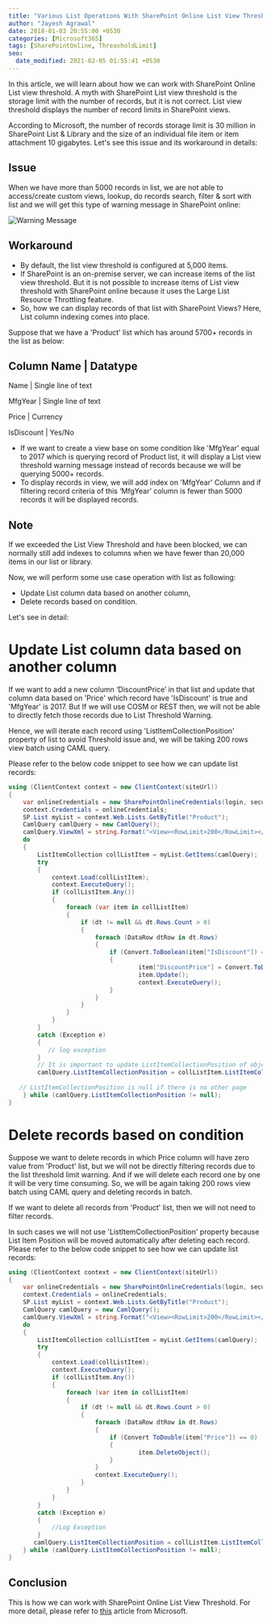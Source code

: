 ```yaml
---
title: "Various List Operations With SharePoint Online List View Threshold Limit"
author: "Jayesh Agrawal"
date: 2018-01-03 20:55:00 +0530
categories: [Microsoft365]
tags: [SharePointOnline, ThreasholdLimit]
seo:
  date_modified: 2021-02-05 01:55:41 +0530
---
```


In this article, we will learn about how we can work with SharePoint Online List view threshold. A myth with SharePoint List view threshold is the storage limit with the number of records, but it is not correct. List view threshold displays the number of record limits in SharePoint views.

According to Microsoft, the number of records storage limit is 30 million in SharePoint List & Library and the size of an individual file item or item attachment 10 gigabytes. Let's see this issue and its workaround in details:

## Issue
When we have more than 5000 records in list, we are not able to access/create custom views, lookup, do records search, filter & sort with list and we will get this type of warning message in SharePoint online:

![Warning Message](https://2.bp.blogspot.com/-Xp5pRBWlBOo/W0DSX-kd75I/AAAAAAAAAe0/KHJIaPhiBVMjObDY0wYHnRZ_BgNqfY-rwCLcBGAs/s640/Untitled1.png)

## Workaround
- By default, the list view threshold is configured at 5,000 items.
- If SharePoint is an on-premise server, we can increase items of the list view threshold. But it is not possible to increase items of List view threshold with SharePoint online because it uses the Large List Resource Throttling feature.
- So, how we can display records of that list with SharePoint Views? Here, List column indexing comes into place.

Suppose that we have a 'Product' list which has around 5700+ records in the list as below:

Column Name         |   Datatype
-------------------------------------------
Name                |   Single line of text

MfgYear             |   Single line of text

Price               |   Currency

IsDiscount          |   Yes/No

- If we want to create a view base on some condition like 'MfgYear' equal to 2017 which is querying record of Product list, it will display a List view threshold warning message instead of records because we will be querying 5000+ records.
- To display records in view, we will add index on 'MfgYear' Column and if filtering record criteria of this ‘MfgYear’ column is fewer than 5000 records it will be displayed records.

## Note 
If we exceeded the List View Threshold and have been blocked, we can normally still add indexes to columns when we have fewer than 20,000 items in our list or library.

Now, we will perform some use case operation with list as following:
- Update List column data based on another column,
- Delete records based on condition.

Let's see in detail:
# Update List column data based on another column
If we want to add a new column ‘DiscountPrice’ in that list and update that column data based on 'Price' which record have 'IsDiscount' is true and 'MfgYear' is 2017. But If we will use COSM or REST then, we will not be able to directly fetch those records due to List Threshold Warning.

Hence, we will iterate each record using 'ListItemCollectionPosition' property of list to avoid Threshold issue and, we will be taking 200 rows view batch using CAML query.

Please refer to the below code snippet to see how we can update list records:

```c#
using (ClientContext context = new ClientContext(siteUrl))  
{  
    var onlineCredentials = new SharePointOnlineCredentials(login, securePassword);  
    context.Credentials = onlineCredentials;  
    SP.List myList = context.Web.Lists.GetByTitle("Product"); 
    CamlQuery camlQuery = new CamlQuery();  
    camlQuery.ViewXml = string.Format("<View><RowLimit>200</RowLimit></View>"); 
    do  
    {  
        ListItemCollection collListItem = myList.GetItems(camlQuery);  
        try  
        {  
            context.Load(collListItem);  
            context.ExecuteQuery();  
            if (collListItem.Any())  
            { 
                foreach (var item in collListItem)  
                { 
                    if (dt != null && dt.Rows.Count > 0)  
                    {  
                        foreach (DataRow dtRow in dt.Rows)  
                        {  
                            if (Convert.ToBoolean(item["IsDiscount"]) == true && Convert.ToInt32(item["MfgYear"]) 2017 )  
                            {  
                                    item["DiscountPrice"] = Convert.ToDouble(dtRow["Price"]) * 0.10;  
                                    item.Update();  
                                    context.ExecuteQuery();  
                            }  
                        }  
                    }  
                }  
            }  
        }  
        catch (Exception e)  
        {  
           // log exception   
        } 
        // It is important to update ListItemCollectionPosition of objectcamlQuery with current position 
        camlQuery.ListItemCollectionPosition = collListItem.ListItemCollectionPosition;  
         
   // ListItemCollectionPosition is null if there is no other page  
    } while (camlQuery.ListItemCollectionPosition != null);  
} 
``` 
# Delete records based on condition
Suppose we want to delete records in which Price column will have zero value from 'Product' list, but we will not be directly filtering records due to the list threshold limit warning. And if we will delete each record one by one it will be very time consuming. So, we will be again taking 200 rows view batch using CAML query and deleting records in batch.

If we want to delete all records from 'Product' list, then we will not need to filter records.

In such cases we will not use 'ListItemCollectionPosition' property because List Item Position will be moved automatically after deleting each record. Please refer to the below code snippet to see how we can update list records:

```c#
using (ClientContext context = new ClientContext(siteUrl))  
{  
    var onlineCredentials = new SharePointOnlineCredentials(login, securePassword);  
    context.Credentials = onlineCredentials;  
    SP.List myList = context.Web.Lists.GetByTitle("Product"); 
    CamlQuery camlQuery = new CamlQuery();  
    camlQuery.ViewXml = string.Format("<View><RowLimit>200</RowLimit></View>"); 
    do  
    {  
        ListItemCollection collListItem = myList.GetItems(camlQuery);  
        try  
        {  
            context.Load(collListItem);  
            context.ExecuteQuery();  
            if (collListItem.Any())  
            { 
                foreach (var item in collListItem)  
                { 
                    if (dt != null && dt.Rows.Count > 0)  
                    {  
                        foreach (DataRow dtRow in dt.Rows)  
                        {  
                            if (Convert ToDouble(item["Price"]) == 0)  
                            {  
                                    item.DeleteObject();  
                            }  
                        }  
                        context.ExecuteQuery(); 
                    }  
                }  
            }  
        }  
        catch (Exception e)  
        {  
            //Log Exception    
        }  
       camlQuery.ListItemCollectionPosition = collListItem.ListItemCollectionPosition; 
    } while (camlQuery.ListItemCollectionPosition != null);  
}  
```
## Conclusion
This is how we can work with SharePoint Online List View Threshold. For more detail, please refer to [this](https://support.microsoft.com/en-us/office/manage-large-lists-and-libraries-b8588dae-9387-48c2-9248-c24122f07c59?ui=en-us&rs=en-us&ad=us) article from Microsoft.
